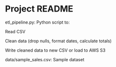 # Project README

etl_pipeline.py: Python script to:

Read CSV

Clean data (drop nulls, format dates, calculate totals)

Write cleaned data to new CSV or load to AWS S3

data/sample_sales.csv: Sample dataset

